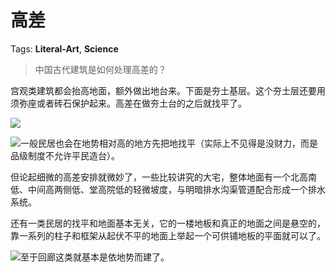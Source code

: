 # 高差

Tags: **Literal-Art**, **Science**

> 中国古代建筑是如何处理高差的？



宫观类建筑都会抬高地面，额外做出地台来。下面是夯土基层。这个夯土层还要用须弥座或者砖石保护起来。高差在做夯土台的之后就找平了。

![](https://picx.zhimg.com/50/v2-c0dd8c9fbfacf857673f262a35b51ad4_720w.jpg?source=2c26e567)  


![](https://pic1.zhimg.com/50/v2-144521190584e25b0154a1a1129d805b_720w.jpg?source=2c26e567)一般民居也会在地势相对高的地方先把地找平（实际上不见得是没财力，而是品级制度不允许平民造台）。

但论起细微的高差安排就微妙了，一些比较讲究的大宅，整体地面有一个北高南低、中间高两侧低、堂高院低的轻微坡度，与明暗排水沟渠管道配合形成一个排水系统。

还有一类民居的找平和地面基本无关，它的一楼地板和真正的地面之间是悬空的，靠一系列的柱子和框架从起伏不平的地面上举起一个可供铺地板的平面就可以了。

![](https://picx.zhimg.com/50/v2-836504e79eddf17d35000d48e4fdd54b_720w.jpg?source=2c26e567)至于回廊这类就基本是依地势而建了。



